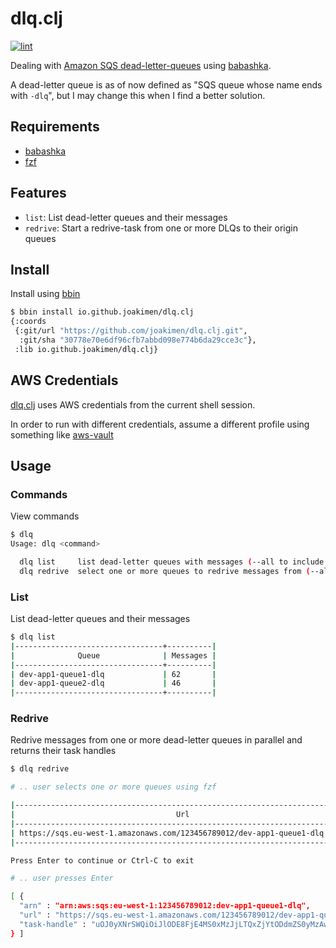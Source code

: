 # dlq.clj

[![lint](https://github.com/joakimen/dlq.clj/actions/workflows/lint.yml/badge.svg)](https://github.com/joakimen/dlq.clj/actions/workflows/lint.yml)

Dealing with [Amazon SQS dead-letter-queues](https://docs.aws.amazon.com/AWSSimpleQueueService/latest/SQSDeveloperGuide/sqs-dead-letter-queues.html) using [babashka](https://github.com/babashka/babashka).

A dead-letter queue is as of now defined as "SQS queue whose name ends with `-dlq`", but I may change this when I find
a better solution.

## Requirements

- [babashka](https://github.com/babashka/babashka)
- [fzf](https://github.com/junegunn/fzf)

## Features

- `list`: List dead-letter queues and their messages
- `redrive`: Start a redrive-task from one or more DLQs to their origin queues

## Install

Install using [bbin](https://github.com/babashka/bbin)

```sh
$ bbin install io.github.joakimen/dlq.clj
{:coords
 {:git/url "https://github.com/joakimen/dlq.clj.git",
  :git/sha "30778e70e6df96cfb7abbd098e774b6da29cce3c"},
 :lib io.github.joakimen/dlq.clj}

```

## AWS Credentials

[dlq.clj](https://github.com/joakimen/dlq.clj) uses AWS credentials from the current shell session.

In order to run with different credentials, assume a different profile using something like [aws-vault](https://github.com/99designs/aws-vault)

## Usage

### Commands

View commands

```sh
$ dlq
Usage: dlq <command>

  dlq list     list dead-letter queues with messages (--all to include empty queues)
  dlq redrive  select one or more queues to redrive messages from (--all to redrive all)
```

### List

List dead-letter queues and their messages

```sh
$ dlq list
|---------------------------------+----------|
|              Queue              | Messages |
|---------------------------------+----------|
| dev-app1-queue1-dlq             | 62       |
| dev-app1-queue2-dlq             | 46       |
|---------------------------------+----------|
```

### Redrive

Redrive messages from one or more dead-letter queues in parallel and returns their task handles

```sh
$ dlq redrive

# .. user selects one or more queues using fzf

|-----------------------------------------------------------------------+----------|
|                                    Url                                | Messages |
|-----------------------------------------------------------------------+----------|
| https://sqs.eu-west-1.amazonaws.com/123456789012/dev-app1-queue1-dlq  | 46       |
|-----------------------------------------------------------------------+----------|

Press Enter to continue or Ctrl-C to exit

# .. user presses Enter

[ {
  "arn" : "arn:aws:sqs:eu-west-1:123456789012:dev-app1-queue1-dlq",
  "url" : "https://sqs.eu-west-1.amazonaws.com/123456789012/dev-app1-queue1",
  "task-handle" : "uOJ0yXNrSWQiOiJlODE8FjE4MS0xMzJjLTQxZjYtODdmZS0yMzAwZTVlMWJmYjcaLCJzb3VyY2VBcm4iOiJhcm46YXdzOnNxczpldS13ZXN0LTE6ODQ5MTM4MjY3Mzg5OmV1cm9wcmlzLWRldi1xcm9kDWN0LWludGVybmFsLWRscSJ9"
} ]

```
